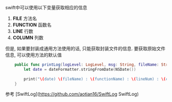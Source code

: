 swift中可以使用以下变量获取相应的信息

1. __FILE__     方法名
2. __FUNCTION__ 函数名
3. __LINE__     行数
4. __COLUMN__   列数

但是, 如果要封装成通用方法使用的话, 只能获取封装文件的信息. 要获取原始文件信息, 可以使用方法的默认值

``` swift
    public func printLog(logLevel: LogLevel, msg: String, fileName: String = __FILE__, functionName: String = __FUNCTION__, lineNum: Int = __LINE__, columnNum: Int = __COLUMN__) {
        let date = dateFormatter.stringFromDate(NSDate())
        
        print("\(date) \(fileName) : \(functionName) : \(lineNum) : \(columnNum) \(logLevel) \(msg)")
    }
```

参考 [SwiftLog](https://github.com/aotian16/SwiftLog SwiftLog)
